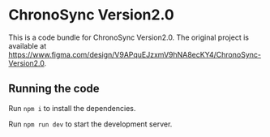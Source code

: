 
  # ChronoSync Version2.0

  This is a code bundle for ChronoSync Version2.0. The original project is available at https://www.figma.com/design/V9APquEJzxmV9hNA8ecKY4/ChronoSync-Version2.0.

  ## Running the code

  Run `npm i` to install the dependencies.

  Run `npm run dev` to start the development server.
  